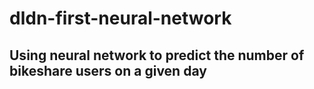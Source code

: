 # dldn-first-neural-network

## Using neural network to predict the number of bikeshare users on a given day